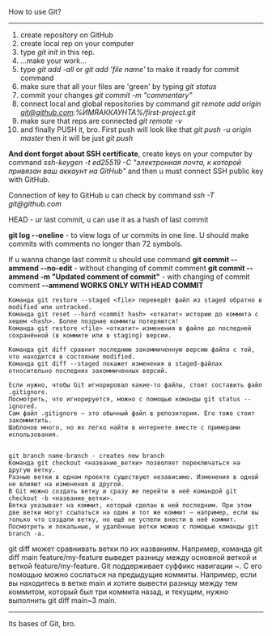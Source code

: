 How to use Git?

----

1. create repository on GitHub
2. create local rep on your computer
3. type _git init_ in this rep.
4. ...make your work...
5. type _git add -all_ or _git add 'file name'_ to make it ready for commit command
6. make sure that all your files are 'green' by typing _git status_
7. commit your changes _git commit -m "commentary"_
8. connect local and global repositories by command _git remote add origin git@github.com:%ИМЯАККАУНТА%/first-project.git_
9. make sure that reps are connected _git remote -v_
10. and finally PUSH it, bro. First push will look like that _git push -u origin master_ then it will be just _git push_

**And dont forget about SSH certificate**, create keys on your computer by command _ssh-keygen -t ed25519 -C "электронная почта, к которой привязан ваш аккаунт на GitHub"_ and then u must connect SSH public key with GitHub.

Connection of key to GitHub u can check by command _ssh -T git@github.com_

HEAD - ur last commit, u can use it as a hash of last commit

**git log --oneline** - to view logs of ur commits in one line. 
U should make commits with comments no longer than 72 symbols.


If u wanna change last commit u should use command
**git commit --ammend --no-edit** - without changing of commit comment
**git commit --ammend -m "Updated comment of commit"** - with changing of commit comment
**--ammend WORKS ONLY WITH HEAD COMMIT**

    Команда git restore --staged <file> переведёт файл из staged обратно в modified или untracked.
    Команда git reset --hard <commit hash> «откатит» историю до коммита с хешем <hash>. Более поздние коммиты потеряются!
    Команда git restore <file> «откатит» изменения в файле до последней сохранённой (в коммите или в staging) версии.

    Команда git diff сравнит последнюю закоммиченную версию файла с той, что находится в состоянии modified.
    Команда git diff --staged покажет изменения в staged-файлах относительно последних закоммиченных версий.

    Если нужно, чтобы Git игнорировал какие-то файлы, стоит составить файл .gitignore.
    Посмотреть, что игнорируется, можно с помощью команды git status --ignored.
    Сам файл .gitignore — это обычный файл в репозитории. Его тоже стоит закоммитить.
    Шаблонов много, но их легко найти в интернете вместе с примерами использования.


    git branch name-branch - creates new branch
    Команда git checkout <название_ветки> позволяет переключаться на другую ветку.
    Разные ветки в одном проекте существуют независимо. Изменения в одной не влияют на изменения в другой.
    В Git можно создать ветку и сразу же перейти в неё командой git checkout -b <название_ветки>.
    Ветка указывает на коммит, который сделан в ней последним. При этом две ветки могут ссылаться на один и тот же коммит — например, если вы только что создали ветку, но ещё не успели внести в неё коммит.
    Посмотреть и локальные, и удалённые ветки можно с помощью команды git branch -a.

git diff может сравнивать ветки по их названиям. Например, команда git diff main feature/my-feature выведет разницу между основной веткой и веткой feature/my-feature.
Git поддерживает суффикс навигации ~. 
С его помощью можно сослаться на предыдущие коммиты. 
Например, если вы находитесь в ветке main и хотите вывести разницу между тем коммитом, который был три коммита назад, и текущим, нужно выполнить git diff main~3 main.

----

Its bases of Git, bro. 
